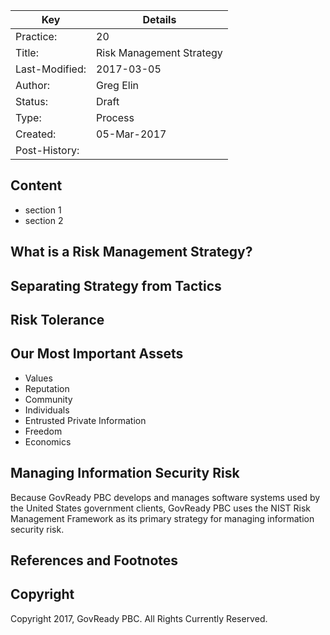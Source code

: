 | Key            | Details                                                                          |
|----------------|----------------------------------------------------------------------------------|
| Practice:      | 20                                                                               |
| Title: 	       | Risk Management Strategy                                                         |
| Last-Modified: | 2017-03-05                                                                       |
| Author: 	     | Greg Elin <gregelin at govready.com>                                             |
| Status: 	     | Draft                                                                            |
| Type: 	       | Process                                                                          |
| Created: 	     | 05-Mar-2017                                                                      |
| Post-History:  |                                                                                  |


## Content

- section 1
- section 2

## What is a Risk Management Strategy?

## Separating Strategy from Tactics

## Risk Tolerance


## Our Most Important Assets

- Values
- Reputation
- Community
- Individuals
- Entrusted Private Information
- Freedom
- Economics

## Managing Information Security Risk

Because GovReady PBC develops and manages software systems used by the United States government clients, GovReady PBC uses the NIST Risk Management Framework as its primary strategy for managing information security risk.


## References and Footnotes

## Copyright

Copyright 2017, GovReady PBC. All Rights Currently Reserved.
